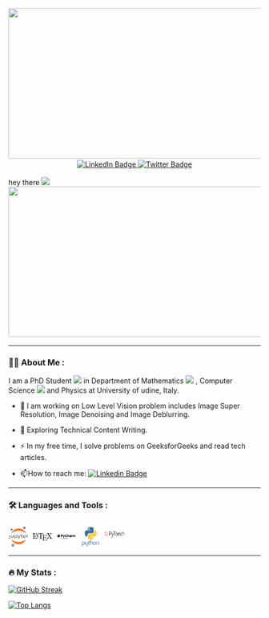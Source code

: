 
<div id="header" align="center">
  <img src="https://media.giphy.com/media/7VzgMsB6FLCilwS30v/giphy-downsized.gif" height="300" width="800"/>
</div>

<div id="badges" align="center">
  <a href="https://www.linkedin.com/in/asif-hussain-khan-86a645220/">
    <img src="https://img.shields.io/badge/LinkedIn-blue?style=for-the-badge&logo=linkedin&logoColor=white" alt="LinkedIn Badge"/>
  </a>
  <a href="https://twitter.com/AsifKhanuniud">
    <img src="https://img.shields.io/badge/Twitter-blue?style=for-the-badge&logo=twitter&logoColor=white" alt="Twitter Badge"/>
  </a>
</div>
<div id="badges" align="center">
   </a>
  <img src="https://komarev.com/ghpvc/?username=asifhkhan&style=flat-square&color=blue" alt=""/>
    </a>
</div>
</h1>
  hey there
  <img src="https://media.giphy.com/media/hvRJCLFzcasrR4ia7z/giphy.gif" width="30px"/>
</h1>

<div align="center">
  <img src="https://media.giphy.com/media/dWesBcTLavkZuG35MI/giphy.gif" width="600" height="300"/>
</div>

---
### :man_technologist: About Me :
I am a PhD Student <img src="https://media.giphy.com/media/hENzElhl495Xl0WQAv/giphy.gif" width="30"> in Department of Mathematics <img src="https://media.giphy.com/media/zPbnEgxsPJOJSD3qfr/giphy.gif" width="30"> , Computer Science <img src="https://media.giphy.com/media/D0TWLl6wTW0KrQAEcf/giphy.gif" width="30"> and Physics at University of udine, Italy.


- :telescope: I am working on Low Level Vision problem includes Image Super Resolution, Image Denoising and     Image Deblurring.

- :seedling: Exploring Technical Content Writing.

- :zap: In my free time, I solve problems on GeeksforGeeks and read tech articles.

- :mailbox:How to reach me: [![Linkedin Badge](https://img.shields.io/badge/LinkedIn-blue?style=for-the-badge&logo=linkedin&logoColor=white)](https://www.linkedin.com/in/asif-hussain-khan-86a645220/)

 
---
### :hammer_and_wrench: Languages and Tools :

<div align="left">
  <img src="https://github.com/devicons/devicon/blob/master/icons/jupyter/jupyter-original-wordmark.svg" title="Java" alt="Java" width="40" height="40"/>&nbsp;
    <img src="https://github.com/devicons/devicon/blob/master/icons/latex/latex-original.svg" title="Java" alt="Java" width="40" height="40"/>&nbsp;
    <img src="https://github.com/devicons/devicon/blob/master/icons/pycharm/pycharm-original-wordmark.svg" title="Java" alt="Java" width="40" height="40"/>&nbsp;
  <img src="https://github.com/devicons/devicon/blob/master/icons/python/python-original-wordmark.svg" title="Java" alt="Java" width="40" height="40"/>&nbsp;
  <img src="https://github.com/devicons/devicon/blob/master/icons/pytorch/pytorch-original-wordmark.svg" title="Java" alt="Java" width="40" height="50"/>&nbsp;
  
</div>  
 
--- 
### :fire: My Stats :

[![GitHub Streak](http://github-readme-streak-stats.herokuapp.com?user=asifhkhan&theme=dark)](https://git.io/streak-stats)

[![Top Langs](https://github-readme-stats-git-masterrstaa-rickstaa.vercel.app/api/top-langs/?username=asifhkhan)](https://github.com/anuraghazra/github-readme-stats)

 
